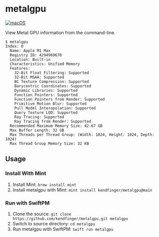 # metalgpu

[![macOS](https://github.com/kendfinger/metalgpu/actions/workflows/macos.yml/badge.svg)](https://github.com/kendfinger/metalgpu/actions/workflows/macos.yml)

View Metal GPU information from the command-line.

```
$ metalgpu
Index: 0
  Name: Apple M1 Max
  Registry ID: 4294969670
  Location: Built-in
  Characteristics: Unified Memory
  Features:
    32-Bit Float Filtering: Supported
    32-Bit MSAA: Supported
    BC Texture Compression: Supported
    Barycentric Coordinates: Supported
    Dynamic Libraries: Supported
    Function Pointers: Supported
    Function Pointers from Render: Supported
    Primitive Motion Blur: Supported
    Pull Model Interopolation: Supported
    Query Texture LOD: Supported
    Ray Tracing: Supported
    Ray Tracing from Render: Supported
  Recommended Maximum Memory Size: 42.67 GB
  Max Buffer Length: 32 GB
  Max Threads per Thread Group: (Width: 1024, Height: 1024, Depth: 1024)
  Max Thread Group Memory Size: 32 KB
  ```

## Usage

### Install With Mint

1. Install Mint: `brew install mint`
2. Install metalgpu with Mint: `mint install kendfinger/metalgpu@main`

### Run with SwiftPM

1. Clone the source: `git clone https://github.com/kendfinger/metalgpu.git metalgpu`
2. Switch to source directory: `cd metalgpu`
3. Run metalgpu with SwiftPM: `swift run metalgpu`
